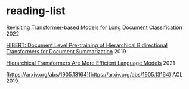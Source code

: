 # reading-list

[Revisiting Transformer-based Models for Long Document Classification](https://arxiv.org/abs/2204.06683) 2022

[HIBERT: Document Level Pre-training of Hierarchical Bidirectional Transformers for Document Summarization](https://arxiv.org/abs/1905.06566) 2019

[Hierarchical Transformers Are More Efficient Language Models](https://arxiv.org/abs/2110.13711) 2021

[https://arxiv.org/abs/1905.13164](https://arxiv.org/abs/1905.13164) ACL 2019
